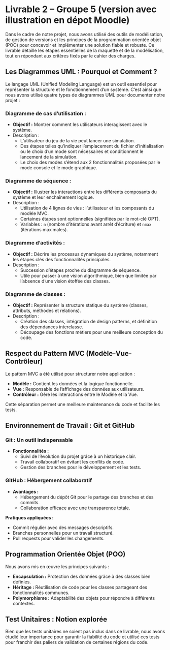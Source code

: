 
# Livrable 2 – Groupe 5 (version avec illustration en dépot Moodle)

Dans le cadre de notre projet, nous avons utilisé des outils de modélisation, de gestion de versions et les principes de la programmation orientée objet (POO) pour concevoir et implémenter une solution fiable et robuste. Ce livrable détaille les étapes essentielles de la maquette et de la modélisation, tout en répondant aux critères fixés par le cahier des charges.

## Les Diagrammes UML : Pourquoi et Comment ?

Le langage UML (Unified Modeling Language) est un outil essentiel pour représenter la structure et le fonctionnement d’un système. C’est ainsi que nous avons utilisé quatre types de diagrammes UML pour documenter notre projet :

### Diagramme de cas d’utilisation :
- **Objectif :** Montrer comment les utilisateurs interagissent avec le système.
- Description : 
    - L’utilisateur du jeu de la vie peut lancer une simulation. 
    - Des étapes telles qu’indiquer l’emplacement du fichier d’initialisation ou le choix d’un mode sont nécessaires et conditionnent le lancement de la simulation.
    - Le choix des modes s’étend aux 2 fonctionnalités proposées par le mode console et le mode graphique.

### Diagramme de séquence :
- **Objectif :** Illustrer les interactions entre les différents composants du système et leur enchaînement logique.
- Description : 
    - Utilisation de 4 lignes de vies : l’utilisateur et les composants du modèle MVC.
    - Certaines étapes sont optionnelles (signifiées par le mot-clé OPT). 
    - Variables : `n` (nombre d’itérations avant arrêt d’écriture) et `nmax` (itérations maximales).

### Diagramme d’activités :
- **Objectif :** Décrire les processus dynamiques du système, notamment les étapes clés des fonctionnalités principales.
- Description : 
    - Succession d’étapes proche du diagramme de séquence.
    - Utile pour passer à une vision algorithmique, bien que limitée par l’absence d’une vision étoffée des classes.

### Diagramme de classes :
- **Objectif :** Représenter la structure statique du système (classes, attributs, méthodes et relations).
- Description :
    - Création des classes, intégration de design patterns, et définition des dépendances interclasse.
    - Découpage des fonctions métiers pour une meilleure conception du code.

## Respect du Pattern MVC (Modèle-Vue-Contrôleur)
Le pattern MVC a été utilisé pour structurer notre application :
- **Modèle :** Contient les données et la logique fonctionnelle.
- **Vue :** Responsable de l’affichage des données aux utilisateurs.
- **Contrôleur :** Gère les interactions entre le Modèle et la Vue.

Cette séparation permet une meilleure maintenance du code et facilite les tests.

## Environnement de Travail : Git et GitHub

### Git : Un outil indispensable
- **Fonctionnalités :**
    - Suivi de l’évolution du projet grâce à un historique clair.
    - Travail collaboratif en évitant les conflits de code.
    - Gestion des branches pour le développement et les tests.

### GitHub : Hébergement collaboratif
- **Avantages :**
    - Hébergement du dépôt Git pour le partage des branches et des commits.
    - Collaboration efficace avec une transparence totale.

**Pratiques appliquées :**
- Commit régulier avec des messages descriptifs.
- Branches personnelles pour un travail structuré.
- Pull requests pour valider les changements.

## Programmation Orientée Objet (POO)
Nous avons mis en œuvre les principes suivants :
- **Encapsulation :** Protection des données grâce à des classes bien définies.
- **Héritage :** Réutilisation de code pour les classes partageant des fonctionnalités communes.
- **Polymorphisme :** Adaptabilité des objets pour répondre à différents contextes.

## Test Unitaires : Notion explorée
Bien que les tests unitaires ne soient pas inclus dans ce livrable, nous avons étudié leur importance pour garantir la fiabilité du code et utilisé ces tests pour franchir des paliers de validation de certaines régions du code.

